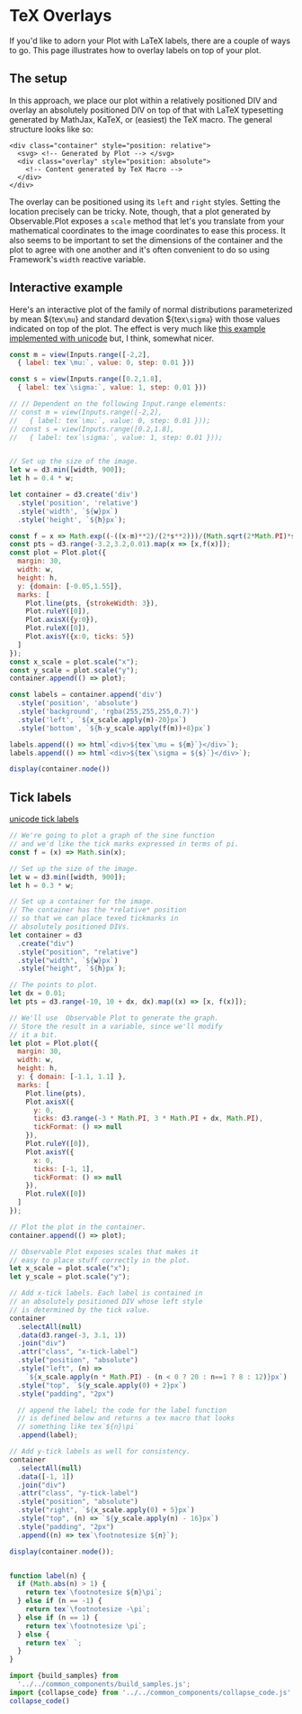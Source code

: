 # TeX Overlays

If you'd like to adorn your Plot with LaTeX labels, there are a couple of ways to go. This page illustrates how to overlay labels on top of your plot.

## The setup

In this approach, we place our plot within a relatively positioned DIV and overlay an absolutely positioned DIV on top of that with LaTeX typesetting generated by MathJax, KaTeX, or (easiest) the TeX macro. The general structure looks like so:

    <div class="container" style="position: relative">
      <svg> <!-- Generated by Plot --> </svg>
      <div class="overlay" style="position: absolute">
        <!-- Content generated by TeX Macro -->
      </div>
    </div>

The overlay can be positioned using its `left` and `right` styles. Setting the location precisely can be tricky. Note, though, that a plot generated by Observable.Plot exposes a `scale` method that let's you translate from your mathematical coordinates to the image coordinates to ease this process. It also seems to be important to set the dimensions of the container and the plot to agree with one another and it's often convenient to do so using Framework's `width` reactive variable.

## Interactive example

Here's an interactive plot of the family of normal distributions parameterized by mean ${tex`\mu`} and standard devation ${tex`\sigma`} with those values indicated on top of the plot. The effect is very much like [this example implemented with unicode](../Plot/#unicode) but, I think, somewhat nicer.

<div class="collapse card">

```js
const m = view(Inputs.range([-2,2],
  { label: tex`\mu:`, value: 0, step: 0.01 }))
```
```js
const s = view(Inputs.range([0.2,1.8],
  { label: tex`\sigma:`, value: 1, step: 0.01 }))
```

```js echo
// // Dependent on the following Input.range elements:
// const m = view(Inputs.range([-2,2],
//   { label: tex`\mu:`, value: 0, step: 0.01 }));
// const s = view(Inputs.range([0.2,1.8],
//   { label: tex`\sigma:`, value: 1, step: 0.01 }));


// Set up the size of the image.
let w = d3.min([width, 900]);
let h = 0.4 * w;

let container = d3.create('div')
  .style('position', 'relative')
  .style('width', `${w}px`)
  .style('height', `${h}px`);

const f = x => Math.exp((-((x-m)**2)/(2*s**2)))/(Math.sqrt(2*Math.PI)*s)
const pts = d3.range(-3.2,3.2,0.01).map(x => [x,f(x)]);
const plot = Plot.plot({
  margin: 30,
  width: w,
  height: h,
  y: {domain: [-0.05,1.55]},
  marks: [
    Plot.line(pts, {strokeWidth: 3}),
    Plot.ruleY([0]),
    Plot.axisX({y:0}),
    Plot.ruleX([0]),
    Plot.axisY({x:0, ticks: 5})
  ]
});
const x_scale = plot.scale("x");
const y_scale = plot.scale("y");
container.append(() => plot);

const labels = container.append('div')
  .style('position', 'absolute')
  .style('background', 'rgba(255,255,255,0.7)')
  .style('left', `${x_scale.apply(m)-20}px`)
  .style('bottom', `${h-y_scale.apply(f(m))+8}px`)

labels.append(() => html`<div>${tex`\mu = ${m}`}</div>`);
labels.append(() => html`<div>${tex`\sigma = ${s}`}</div>`);

display(container.node())
```

</div>

## Tick labels

[unicode tick labels](../Plot/#unicode_tick_labels)

<div class="card collapse">

```js echo
// We're going to plot a graph of the sine function
// and we'd like the tick marks expressed in terms of pi.
const f = (x) => Math.sin(x);

// Set up the size of the image.
let w = d3.min([width, 900]);
let h = 0.3 * w;

// Set up a container for the image.
// The container has the *relative* position
// so that we can place texed tickmarks in
// absolutely positioned DIVs.
let container = d3
  .create("div")
  .style("position", "relative")
  .style("width", `${w}px`)
  .style("height", `${h}px`);

// The points to plot.
let dx = 0.01;
let pts = d3.range(-10, 10 + dx, dx).map((x) => [x, f(x)]);

// We'll use  Observable Plot to generate the graph.
// Store the result in a variable, since we'll modify
// it a bit.
let plot = Plot.plot({
  margin: 30,
  width: w,
  height: h,
  y: { domain: [-1.1, 1.1] },
  marks: [
    Plot.line(pts),
    Plot.axisX({
      y: 0,
      ticks: d3.range(-3 * Math.PI, 3 * Math.PI + dx, Math.PI),
      tickFormat: () => null
    }),
    Plot.ruleY([0]),
    Plot.axisY({
      x: 0,
      ticks: [-1, 1],
      tickFormat: () => null
    }),
    Plot.ruleX([0])
  ]
});

// Plot the plot in the container.
container.append(() => plot);

// Observable Plot exposes scales that makes it
// easy to place stuff correctly in the plot.
let x_scale = plot.scale("x");
let y_scale = plot.scale("y");

// Add x-tick labels. Each label is contained in
// an absolutely positioned DIV whose left style
// is determined by the tick value.
container
  .selectAll(null)
  .data(d3.range(-3, 3.1, 1))
  .join("div")
  .attr("class", "x-tick-label")
  .style("position", "absolute")
  .style("left", (n) =>
    `${x_scale.apply(n * Math.PI) - (n < 0 ? 20 : n==1 ? 8 : 12)}px`)
  .style("top", `${y_scale.apply(0) + 2}px`)
  .style("padding", "2px")

  // append the label; the code for the label function
  // is defined below and returns a tex macro that looks
  // something like tex`${n}\pi`
  .append(label);

// Add y-tick labels as well for consistency.
container
  .selectAll(null)
  .data([-1, 1])
  .join("div")
  .attr("class", "y-tick-label")
  .style("position", "absolute")
  .style("right", `${x_scale.apply(0) + 5}px`)
  .style("top", (n) => `${y_scale.apply(n) - 16}px`)
  .style("padding", "2px")
  .append((n) => tex`\footnotesize ${n}`);

display(container.node());


function label(n) {
  if (Math.abs(n) > 1) {
    return tex`\footnotesize ${n}\pi`;
  } else if (n == -1) {
    return tex`\footnotesize -\pi`;
  } else if (n == 1) {
    return tex`\footnotesize \pi`;
  } else {
    return tex` `;
  }
}
```

</div>

```js
import {build_samples} from
  '../../common_components/build_samples.js';
import {collapse_code} from '../../common_components/collapse_code.js'
collapse_code()
```

